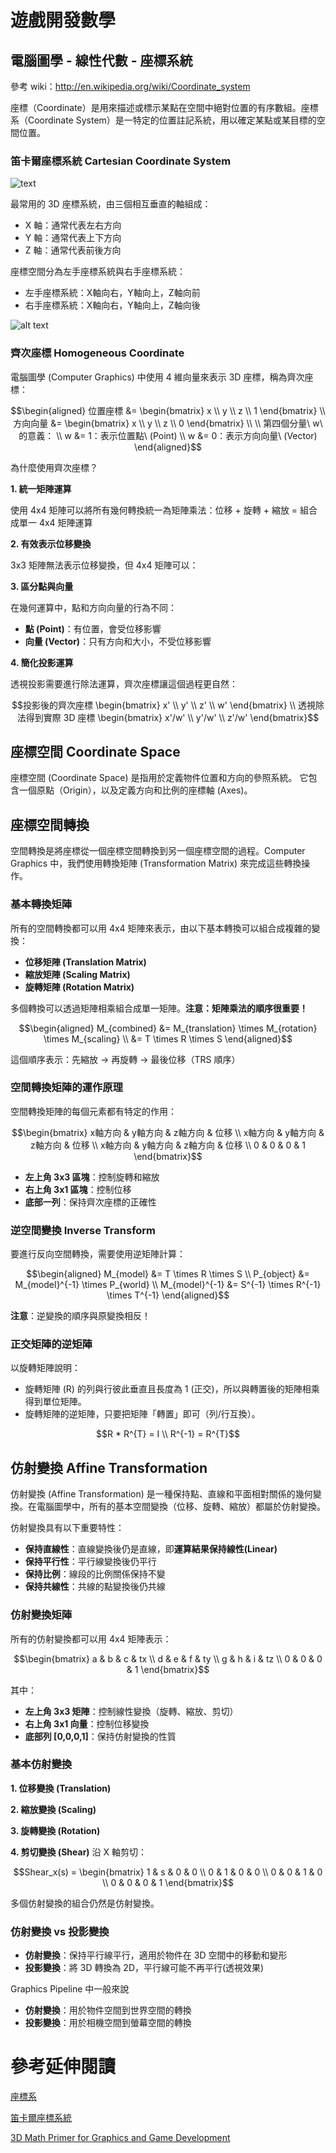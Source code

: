 # 遊戲開發數學
## 電腦圖學 - 線性代數 - 座標系統
參考 wiki：http://en.wikipedia.org/wiki/Coordinate_system

座標（Coordinate）是用來描述或標示某點在空間中絕對位置的有序數組。座標系（Coordinate System）是一特定的位置註記系統，用以確定某點或某目標的空間位置。

### 笛卡爾座標系統 Cartesian Coordinate System
![text](images/coordsystem_3D_Cartesian.png)

最常用的 3D 座標系統，由三個相互垂直的軸組成：
- X 軸：通常代表左右方向
- Y 軸：通常代表上下方向  
- Z 軸：通常代表前後方向

座標空間分為左手座標系統與右手座標系統：
- 左手座標系統：X軸向右，Y軸向上，Z軸向前
- 右手座標系統：X軸向右，Y軸向上，Z軸向後

![alt text](images/lefthand_righthand.png)

### 齊次座標 Homogeneous Coordinate
電腦圖學 (Computer Graphics) 中使用 4 維向量來表示 3D 座標，稱為齊次座標：
```math
\begin{aligned}
位置座標 &= \begin{bmatrix} x \\ y \\ z \\ 1 \end{bmatrix} \\
方向向量 &= \begin{bmatrix} x \\ y \\ z \\ 0 \end{bmatrix} \\
\\
第四個分量\ w\ 的意義： \\
w &= 1：表示位置點\ (Point) \\
w &= 0：表示方向向量\ (Vector)
\end{aligned}
```

為什麼使用齊次座標？

**1. 統一矩陣運算**

使用 4x4 矩陣可以將所有幾何轉換統一為矩陣乘法：位移 + 旋轉 + 縮放 = 組合成單一 4x4 矩陣運算

**2. 有效表示位移變換**

3x3 矩陣無法表示位移變換，但 4x4 矩陣可以：

**3. 區分點與向量**

在幾何運算中，點和方向向量的行為不同：

- **點 (Point)**：有位置，會受位移影響
- **向量 (Vector)**：只有方向和大小，不受位移影響

**4. 簡化投影運算**

透視投影需要進行除法運算，齊次座標讓這個過程更自然：

```math
投影後的齊次座標
\begin{bmatrix} x' \\ y' \\ z' \\ w' \end{bmatrix} \\
透視除法得到實際 3D 座標
\begin{bmatrix} x'/w' \\ y'/w' \\ z'/w' \end{bmatrix}
```

## 座標空間 Coordinate Space
座標空間 (Coordinate Space) 是指用於定義物件位置和方向的參照系統。 它包含一個原點（Origin），以及定義方向和比例的座標軸 (Axes)。

## 座標空間轉換

空間轉換是將座標從一個座標空間轉換到另一個座標空間的過程。Computer Graphics 中，我們使用轉換矩陣 (Transformation Matrix) 來完成這些轉換操作。

### 基本轉換矩陣

所有的空間轉換都可以用 4x4 矩陣來表示，由以下基本轉換可以組合成複雜的變換：
- **位移矩陣 (Translation Matrix)**
- **縮放矩陣 (Scaling Matrix)**
- **旋轉矩陣 (Rotation Matrix)**

多個轉換可以透過矩陣相乘組合成單一矩陣。**注意：矩陣乘法的順序很重要！**

```math
\begin{aligned}
M_{combined} &= M_{translation} \times M_{rotation} \times M_{scaling} \\
&= T \times R \times S
\end{aligned}
```

這個順序表示：先縮放 → 再旋轉 → 最後位移（TRS 順序）

### 空間轉換矩陣的運作原理

空間轉換矩陣的每個元素都有特定的作用：

```math
\begin{bmatrix}
x軸方向 & y軸方向 & z軸方向 & 位移 \\
x軸方向 & y軸方向 & z軸方向 & 位移 \\
x軸方向 & y軸方向 & z軸方向 & 位移 \\
0 & 0 & 0 & 1
\end{bmatrix}
```

- **左上角 3x3 區塊**：控制旋轉和縮放
- **右上角 3x1 區塊**：控制位移
- **底部一列**：保持齊次座標的正確性

### 逆空間變換 Inverse Transform

要進行反向空間轉換，需要使用逆矩陣計算：

```math
\begin{aligned}
M_{model} &= T \times R \times S \\
P_{object} &= M_{model}^{-1} \times P_{world} \\
M_{model}^{-1} &= S^{-1} \times R^{-1} \times T^{-1}
\end{aligned}
```

**注意**：逆變換的順序與原變換相反！

### 正交矩陣的逆矩陣

以旋轉矩陣說明：
- 旋轉矩陣 \(R\) 的列與行彼此垂直且長度為 1 (正交)，所以與轉置後的矩陣相乘得到單位矩陣。
- 旋轉矩陣的逆矩陣，只要把矩陣「轉置」即可（列/行互換）。

```math
R * R^{T} = I \\
R^{-1} = R^{T}
```

## 仿射變換 Affine Transformation

仿射變換 (Affine Transformation) 是一種保持點、直線和平面相對關係的幾何變換。在電腦圖學中，所有的基本空間變換（位移、旋轉、縮放）都屬於仿射變換。

仿射變換具有以下重要特性：
- **保持直線性**：直線變換後仍是直線，即**運算結果保持線性(Linear)**
- **保持平行性**：平行線變換後仍平行
- **保持比例**：線段的比例關係保持不變
- **保持共線性**：共線的點變換後仍共線

### 仿射變換矩陣

所有的仿射變換都可以用 4x4 矩陣表示：

```math
\begin{bmatrix}
a & b & c & tx \\
d & e & f & ty \\
g & h & i & tz \\
0 & 0 & 0 & 1
\end{bmatrix}
```

其中：
- **左上角 3x3 矩陣**：控制線性變換（旋轉、縮放、剪切）
- **右上角 3x1 向量**：控制位移變換
- **底部列 [0,0,0,1]**：保持仿射變換的性質

### 基本仿射變換

**1. 位移變換 (Translation)**

**2. 縮放變換 (Scaling)**

**3. 旋轉變換 (Rotation)**

**4. 剪切變換 (Shear)**
沿 X 軸剪切：
```math
Shear_x(s) = \begin{bmatrix}
1 & s & 0 & 0 \\
0 & 1 & 0 & 0 \\
0 & 0 & 1 & 0 \\
0 & 0 & 0 & 1
\end{bmatrix}
```

多個仿射變換的組合仍然是仿射變換。

### 仿射變換 vs 投影變換

- **仿射變換**：保持平行線平行，適用於物件在 3D 空間中的移動和變形
- **投影變換**：將 3D 轉換為 2D，平行線可能不再平行(透視效果)

Graphics Pipeline 中一般來說
- **仿射變換**：用於物件空間到世界空間的轉換
- **投影變換**：用於相機空間到螢幕空間的轉換

# 參考延伸閱讀

[座標系](https://zh.wikipedia.org/wiki/%E5%9D%90%E6%A8%99%E7%B3%BB)

[笛卡爾座標系統](https://zh.wikipedia.org/wiki/%E7%AC%9B%E5%8D%A1%E5%84%BF%E5%9D%90%E6%A0%87%E7%B3%BB)

[3D Math Primer for Graphics and Game Development](https://gamemath.com/)

